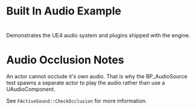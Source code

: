 #
# Built In Audio Example
#

Demonstrates the UE4 audio system and plugins shipped with the engine.

# Audio Occlusion Notes

An actor cannot occlude it's own audio. That is why the BP_AudioSource test spawns a separate
actor to play the audio rather than use a UAudioComponent.

See `FActiveSound::CheckOcclusion` for more information.